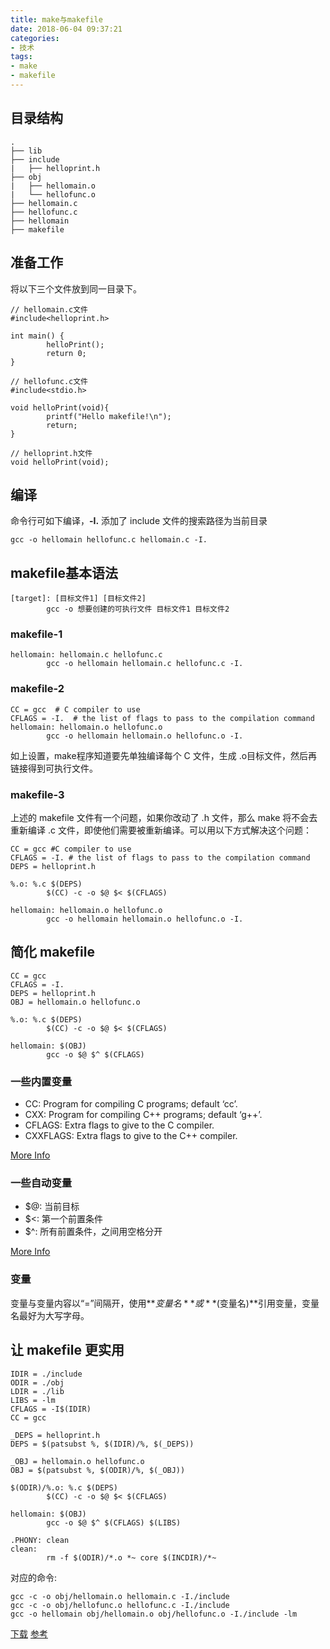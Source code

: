 ```yaml
---
title: make与makefile
date: 2018-06-04 09:37:21
categories:
- 技术
tags:
- make
- makefile
---
```


## 目录结构

```
.
├── lib
├── include
|   ├── helloprint.h
├── obj
|   ├── hellomain.o
|   └── hellofunc.o
├── hellomain.c
├── hellofunc.c
├── hellomain
├── makefile
```

## 准备工作

将以下三个文件放到同一目录下。

```
// hellomain.c文件
#include<helloprint.h>

int main() {
        helloPrint();
        return 0;
}
```

```
// hellofunc.c文件
#include<stdio.h>

void helloPrint(void){
        printf("Hello makefile!\n");
        return;
}
```

```
// helloprint.h文件
void helloPrint(void);
```

## 编译

命令行可如下编译，**-I.** 添加了 include 文件的搜索路径为当前目录

```
gcc -o hellomain hellofunc.c hellomain.c -I. 
```

## makefile基本语法

```
[target]: [目标文件1] [目标文件2]
        gcc -o 想要创建的可执行文件 目标文件1 目标文件2
```

### makefile-1

```
hellomain: hellomain.c hellofunc.c
        gcc -o hellomain hellomain.c hellofunc.c -I.
```

### makefile-2

```
CC = gcc  # C compiler to use
CFLAGS = -I.  # the list of flags to pass to the compilation command
hellomain: hellomain.o hellofunc.o
        gcc -o hellomain hellomain.o hellofunc.o -I.
```

如上设置，make程序知道要先单独编译每个 C 文件，生成 .o目标文件，然后再链接得到可执行文件。

### makefile-3

上述的 makefile 文件有一个问题，如果你改动了 .h 文件，那么 make 将不会去重新编译 .c 文件，即使他们需要被重新编译。可以用以下方式解决这个问题：

```
CC = gcc #C compiler to use
CFLAGS = -I. # the list of flags to pass to the compilation command
DEPS = helloprint.h

%.o: %.c $(DEPS)
        $(CC) -c -o $@ $< $(CFLAGS)

hellomain: hellomain.o hellofunc.o
        gcc -o hellomain hellomain.o hellofunc.o -I.
```

## 简化 makefile

```
CC = gcc 
CFLAGS = -I. 
DEPS = helloprint.h
OBJ = hellomain.o hellofunc.o

%.o: %.c $(DEPS) 
        $(CC) -c -o $@ $< $(CFLAGS)

hellomain: $(OBJ)
        gcc -o $@ $^ $(CFLAGS)
```

### 一些内置变量

- CC: Program for compiling C programs; default ‘cc’.
- CXX: Program for compiling C++ programs; default ‘g++’.
- CFLAGS: Extra flags to give to the C compiler.
- CXXFLAGS: Extra flags to give to the C++ compiler.

[More Info](https://www.gnu.org/software/make/manual/html_node/Implicit-Variables.html)

### 一些自动变量

- $@: 当前目标
- $<: 第一个前置条件
- $^: 所有前置条件，之间用空格分开

[More Info](https://www.gnu.org/software/make/manual/html_node/Automatic-Variables.html)

### 变量

变量与变量内容以“=”间隔开，使用**${变量名}**或**$(变量名)**引用变量，变量名最好为大写字母。

## 让 makefile 更实用
```
IDIR = ./include
ODIR = ./obj
LDIR = ./lib
LIBS = -lm
CFLAGS = -I$(IDIR)
CC = gcc

_DEPS = helloprint.h
DEPS = $(patsubst %, $(IDIR)/%, $(_DEPS))

_OBJ = hellomain.o hellofunc.o
OBJ = $(patsubst %, $(ODIR)/%, $(_OBJ))

$(ODIR)/%.o: %.c $(DEPS)
        $(CC) -c -o $@ $< $(CFLAGS) 

hellomain: $(OBJ)
        gcc -o $@ $^ $(CFLAGS) $(LIBS)

.PHONY: clean
clean: 
        rm -f $(ODIR)/*.o *~ core $(INCDIR)/*~ 
```

对应的命令:

```
gcc -c -o obj/hellomain.o hellomain.c -I./include 
gcc -c -o obj/hellofunc.o hellofunc.c -I./include 
gcc -o hellomain obj/hellomain.o obj/hellofunc.o -I./include -lm
```

[下载](https://github.com/ylhao/learn_makefile.git)
[参考](http://www.cs.colby.edu/maxwell/courses/tutorials/maketutor/)

